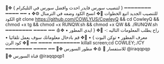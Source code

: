 🦠✥ { لتنصيب سورس فايدر احدث وافضل سورس في التليكرام }
➖➖➖➖➖➖➖➖ ➖➖➖➖ ➖➖
• للتنصيب الجديد اتبع الخطوات
🔦✥ انسخ الكود وضعه في الترمنال
⚙️✥ الكود 
git clone https://github.com/COWLYUS/CowleyQ && cd CowleyQ && chmod +x tg && chmod +x RUNQW.sh && chmod +x QW && ./RUNQW.sh
➖➖➖➖➖➖➖➖ ➖➖➖➖ ➖➖
🩸✥  راح يطلب المعلومات التاليه :- 
🏮✥ { ايدي المطور  • معرف المطور • توكن البوت } •
🎈✥ قم بادخال معلوماتك سوف يعمل تلقائيا •
➖➖➖➖➖➖➖➖ ➖➖➖➖ ➖➖
🦠✥ كود الرن 
killall screen;cd COWLEY;./CY
➖➖➖➖➖➖➖➖ ➖➖➖➖ ➖➖
📨✥ للاستفسار  🔽
🩸✥ مطور السورس @iraqqpqp  
🧫✥ قناة السورس @iraqqpqp1